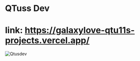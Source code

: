 # QTuss Dev
# link: https://galaxylove-qtu11s-projects.vercel.app/
![Qtusdev](https://files.catbox.moe/89i1s2.png)

